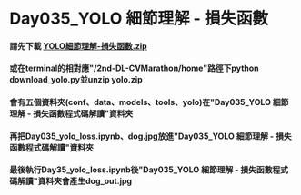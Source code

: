 ﻿# Day035_YOLO 細節理解 - 損失函數
#### 請先下載 [YOLO細節理解-損失函數.zip](https://drive.google.com/file/d/1pQ6DRlMCMa7I9gWDLcpCsvy_Gz7fWllZ/view)
#### 或在terminal的相對應"/2nd-DL-CVMarathon/home"路徑下python download_yolo.py並unzip yolo.zip
#### 會有五個資料夾(conf、data、models、tools、yolo)在"Day035_YOLO 細節理解 - 損失函數程式碼解讀"資料夾
#### 再把Day035_yolo_loss.ipynb、dog.jpg放進"Day035_YOLO 細節理解 - 損失函數程式碼解讀"資料夾
#### 最後執行Day35_yolo_loss.ipynb後"Day035_YOLO 細節理解 - 損失函數程式碼解讀"資料夾會產生dog_out.jpg